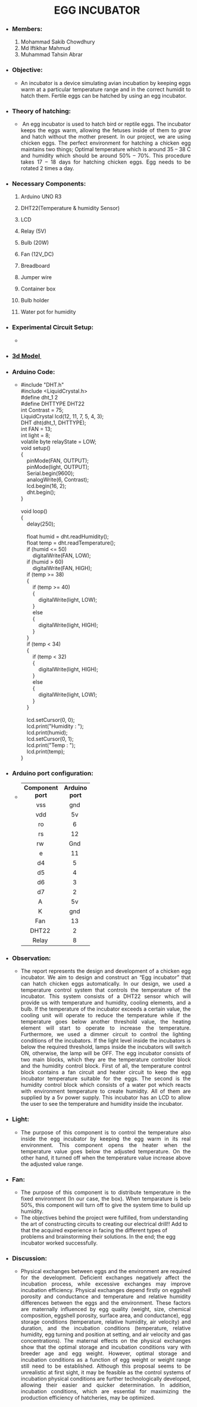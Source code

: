 <h1 style="text-align: center;">EGG INCUBATOR</h1>
<ul>
<li style="text-align: left;">
<h3><strong>Members:</strong></h3>
<ol type=1>
<li style="text-align: left;">Mohammad Sakib Chowdhury</li>
<li style="text-align: left;">Md Iftikhar Mahmud</li>
<li style="text-align: left;">Muhammad Tahsin Abrar</li>
</ol>
</li>
<li>
<h3><strong>Objective:&nbsp;</strong></h3>
<ul>
<li style="text-align: justify;">An incubator is a device simulating avian incubation by keeping eggs warm at a particular temperature range and in the correct humidit to hatch them. Fertile eggs can be hatched by using an egg incubator.</li>
</ul>
</li>
</ul>
<ul>
<li>
<h3><strong>Theory of hatching:&nbsp;</strong>&nbsp;</h3>
<ul>
<li style="text-align: justify;">&nbsp;An egg incubator is used to hatch bird or reptile eggs. The incubator keeps the eggs warm, allowing the fetuses inside of them to grow and hatch without the mother present. In our project, we are using chicken eggs. The perfect environment for hatching a chicken egg maintains two things; Optimal temperature which is around 35 &ndash; 38 C and humidity which should be around 50% &ndash; 70%. This procedure takes 17 &ndash; 18 days for hatching chicken eggs. Egg needs to be rotated 2 times a day.&nbsp;</li>
</ul>
</li>
</ul>
<ul>
<li>
<h3><strong>Necessary Components:&nbsp;</strong></h3>
<ol type=1>
<li>
<p>Arduino UNO R3</p>
</li>
<li>
<p>DHT22(Temperature &amp; humidity Sensor)</p>
</li>
<li>
<p>LCD</p>
</li>
<li>
<p>Relay (5V)</p>
</li>
<li>
<p>Bulb (20W)</p>
</li>
<li>
<p>Fan (12V_DC)</p>
</li>
<li>
<p>Breadboard</p>
</li>
<li>
<p>Jumper wire</p>
</li>
<li>
<p>Container box</p>
</li>
<li>
<p>Bulb holder</p>
</li>
<li>
<p>Water pot for humidity&nbsp;</p>
</li>
</ol>
</li>
<li>
<h3><strong>Experimental Circuit Setup:&nbsp;</strong></h3>
<ul>
<li><img src="C:\Users\Tahsin Abrar\Downloads" alt="" /></li>
</ul>
</li>
<li>
<h3><a href="https://3dwarehouse.sketchup.com/ar-view/dddab2b3-1740-4511-a05b-d3c5b2e60ab4#model-viewer-no-ar-fallback">3d Model&nbsp;</a></h3>
</li>
<li>
<h3><strong>Arduino Code:&nbsp;</strong></h3>
<ul>
<li>
<div>#include "DHT.h"</div>
<div>#include &lt;LiquidCrystal.h&gt;</div>
<div>#define dht_1 2</div>
<div>#define DHTTYPE DHT22</div>
<div>int Contrast = 75;</div>
<div>LiquidCrystal lcd(12, 11, 7, 5, 4, 3);</div>
<div>DHT dht(dht_1, DHTTYPE);</div>
<div>int FAN = 13;</div>
<div>int light = 8;</div>
<div>volatile byte relayState = LOW;</div>
<div>void setup()</div>
<div>{</div>
<div>&nbsp; &nbsp; pinMode(FAN, OUTPUT);</div>
<div>&nbsp; &nbsp; pinMode(light, OUTPUT);</div>
<div>&nbsp; &nbsp; Serial.begin(9600);</div>
<div>&nbsp; &nbsp; analogWrite(6, Contrast);</div>
<div>&nbsp; &nbsp; lcd.begin(16, 2);</div>
<div>&nbsp; &nbsp; dht.begin();</div>
<div>}</div>
<strong><strong><br /></strong></strong>
<div>void loop()</div>
<div>{</div>
<div>&nbsp; &nbsp; delay(250);</div>
<strong><strong><br /></strong></strong>
<div>&nbsp; &nbsp; float humid = dht.readHumidity();</div>
<div>&nbsp; &nbsp; float temp = dht.readTemperature();</div>
<div>&nbsp; &nbsp; if (humid &lt;= 50)</div>
<div>&nbsp; &nbsp; &nbsp; &nbsp; digitalWrite(FAN, LOW);</div>
<div>&nbsp; &nbsp; if (humid &gt; 60)</div>
<div>&nbsp; &nbsp; &nbsp; &nbsp; digitalWrite(FAN, HIGH);</div>
<div>&nbsp; &nbsp; if (temp &gt;= 38)</div>
<div>&nbsp; &nbsp; {</div>
<div>&nbsp; &nbsp; &nbsp; &nbsp; if (temp &gt;= 40)</div>
<div>&nbsp; &nbsp; &nbsp; &nbsp; {</div>
<div>&nbsp; &nbsp; &nbsp; &nbsp; &nbsp; &nbsp; digitalWrite(light, LOW);</div>
<div>&nbsp; &nbsp; &nbsp; &nbsp; }</div>
<div>&nbsp; &nbsp; &nbsp; &nbsp; else</div>
<div>&nbsp; &nbsp; &nbsp; &nbsp; {</div>
<div>&nbsp; &nbsp; &nbsp; &nbsp; &nbsp; &nbsp; digitalWrite(light, HIGH);</div>
<div>&nbsp; &nbsp; &nbsp; &nbsp; }</div>
<div>&nbsp; &nbsp; }</div>
<div>&nbsp; &nbsp; if (temp &lt; 34)</div>
<div>&nbsp; &nbsp; {</div>
<div>&nbsp; &nbsp; &nbsp; &nbsp; if (temp &lt; 32)</div>
<div>&nbsp; &nbsp; &nbsp; &nbsp; {</div>
<div>&nbsp; &nbsp; &nbsp; &nbsp; &nbsp; &nbsp; digitalWrite(light, HIGH);</div>
<div>&nbsp; &nbsp; &nbsp; &nbsp; }</div>
<div>&nbsp; &nbsp; &nbsp; &nbsp; else</div>
<div>&nbsp; &nbsp; &nbsp; &nbsp; {</div>
<div>&nbsp; &nbsp; &nbsp; &nbsp; &nbsp; &nbsp; digitalWrite(light, LOW);</div>
<div>&nbsp; &nbsp; &nbsp; &nbsp; }</div>
<div>&nbsp; &nbsp; }</div>
<strong><strong><br /></strong></strong>
<div>&nbsp; &nbsp; lcd.setCursor(0, 0);</div>
<div>&nbsp; &nbsp; lcd.print("Humidity : ");</div>
<div>&nbsp; &nbsp; lcd.print(humid);</div>
<div>&nbsp; &nbsp; lcd.setCursor(0, 1);</div>
<div>&nbsp; &nbsp; lcd.print("Temp : ");</div>
<div>&nbsp; &nbsp; lcd.print(temp);</div>
<div>}</div>
</li>
</ul>
</li>
<li>
<h3>Arduino port configuration:&nbsp;</h3>
<ul>
<li>
<table>
<tbody>
<tr>
<td style="text-align: center;"><strong>Component </strong><br /><strong>port </strong></td>
<td style="text-align: center;"><strong>Arduino </strong><br /><strong>port </strong></td>
</tr>
<tr>
<td style="text-align: center;">vss</td>
<td style="text-align: center;">gnd&nbsp;</td>
</tr>
<tr>
<td style="text-align: center;">vdd</td>
<td style="text-align: center;">5v&nbsp;</td>
</tr>
<tr>
<td style="text-align: center;">ro</td>
<td style="text-align: center;">6&nbsp;</td>
</tr>
<tr>
<td style="text-align: center;">rs</td>
<td style="text-align: center;">12&nbsp;</td>
</tr>
<tr>
<td style="text-align: center;">rw&nbsp;</td>
<td style="text-align: center;">Gnd&nbsp;</td>
</tr>
<tr>
<td style="text-align: center;">e</td>
<td style="text-align: center;">11&nbsp;</td>
</tr>
<tr>
<td style="text-align: center;">d4</td>
<td style="text-align: center;">5&nbsp;</td>
</tr>
<tr>
<td style="text-align: center;">d5</td>
<td style="text-align: center;">4&nbsp;</td>
</tr>
<tr>
<td style="text-align: center;">d6</td>
<td style="text-align: center;">3&nbsp;</td>
</tr>
<tr>
<td style="text-align: center;">d7</td>
<td style="text-align: center;">2&nbsp;</td>
</tr>
<tr>
<td style="text-align: center;">A&nbsp;</td>
<td style="text-align: center;">5v&nbsp;</td>
</tr>
<tr>
<td style="text-align: center;">K&nbsp;</td>
<td style="text-align: center;">gnd&nbsp;</td>
</tr>
<tr>
<td style="text-align: center;">Fan&nbsp;</td>
<td style="text-align: center;">13&nbsp;</td>
</tr>
<tr>
<td style="text-align: center;">DHT22&nbsp;</td>
<td style="text-align: center;">2&nbsp;</td>
</tr>
<tr>
<td style="text-align: center;">Relay&nbsp;</td>
<td style="text-align: center;">8&nbsp;</td>
</tr>
</tbody>
</table>
</li>
</ul>
</li>
<li>
<h3>Observation:</h3>
<ul>
<li style="text-align: justify;">The report represents the design and development of a chicken egg incubator. We aim to design and construct an &ldquo;Egg incubator&rdquo; that can hatch chicken eggs automatically. In our design, we used a temperature control system that controls the temperature of the incubator. This system consists of a DHT22 sensor which will provide us with temperature and humidity, cooling elements, and a bulb. If the temperature of the incubator exceeds a certain value, the cooling unit will operate to reduce the temperature while if the temperature goes below another threshold value, the heating element will start to operate to increase the temperature. Furthermore, we used a dimmer circuit to control the lighting conditions of the incubators. If the light level inside the incubators is below the required threshold, lamps inside the incubators will switch ON, otherwise, the lamp will be OFF.&nbsp;The egg incubator consists of two main blocks, which they are the temperature controller block and the humidity control block. First of all, the temperature control block contains a fan circuit and heater circuit to keep the egg incubator temperature suitable for the eggs. The second is the humidity control block which consists of a water pot which reacts with environment temperature to create humidity. All of them are supplied by a 5v power supply. This incubator has an LCD to allow the user to see the temperature and humidity inside the incubator.&nbsp;</li>
</ul>
</li>
<li>
<h3>Light:</h3>
<ul>
<li style="text-align: justify;">The purpose of this component is to control the temperature also inside the egg incubator by keeping the egg warm in its real environment. This component opens the heater when the temperature value goes below the adjusted temperature. On the other hand, it turned off when the temperature value increase above the adjusted value range.</li>
</ul>
</li>
<li>
<h3>Fan:</h3>
<ul>
<li style="text-align: justify;">The purpose of this component is to distribute temperature in the fixed environment (In our case, the box). When temparature is belo 50%, this component will turn off to give the system time to build up humidity.</li>
<li>The objectives behind the project were fulfilled, from understanding the art of constructing circuits to creating our electrical drill!! Add to that the acquired experience in facing the different types of problems and brainstorming their solutions. In the end; the egg incubator worked successfully.</li>
</ul>
</li>
<li>
<h3>Discussion:&nbsp;</h3>
<ul>
<li style="text-align: justify;">Physical exchanges between eggs and the environment are required for the development. Deficient exchanges negatively affect the incubation process, while excessive exchanges may improve incubation efficiency. Physical exchanges depend firstly on eggshell porosity and conductance and temperature and relative humidity differences between the eggs and the environment. These factors are maternally influenced by egg quality (weight, size, chemical composition, eggshell porosity, surface area, and conductance), egg storage conditions (temperature, relative humidity, air velocity) and duration, and the incubation conditions (temperature, relative humidity, egg turning and position at setting, and air velocity and gas concentrations). The maternal effects on the physical exchanges show that the optimal storage and incubation conditions vary with breeder age and egg weight. However, optimal storage and incubation conditions as a function of egg weight or weight range still need to be established. Although this proposal seems to be unrealistic at first sight, it may be feasible as the control systems of incubation physical conditions are further technologically developed, allowing their easier and quicker determination. In addition, incubation conditions, which are essential for maximizing the production efficiency of hatcheries, may be optimized.</li>
</ul>
</li>
</ul>
<p>&nbsp;</p>
<div id="gtx-trans" style="position: absolute; left: 238px; top: 126.537px;">&nbsp;</div>
